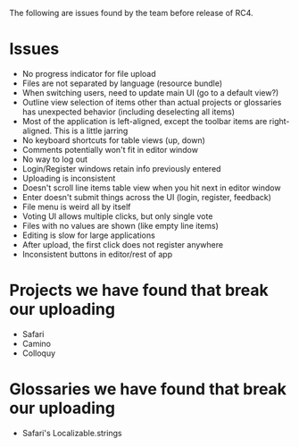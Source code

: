 The following are issues found by the team before release of RC4.

# Issues
* No progress indicator for file upload
* Files are not separated by language (resource bundle)
* When switching users, need to update main UI (go to a default view?)
* Outline view selection of items other than actual projects or glossaries has unexpected behavior (including deselecting all items)
* Most of the application is left-aligned, except the toolbar items are right-aligned. This is a little jarring
* No keyboard shortcuts for table views (up, down)
* Comments potentially won't fit in editor window
* No way to log out
* Login/Register windows retain info previously entered
* Uploading is inconsistent
* Doesn't scroll line items table view when you hit next in editor window
* Enter doesn't submit things across the UI (login, register, feedback)
* File menu is weird all by itself
* Voting UI allows multiple clicks, but only single vote
* Files with no values are shown (like empty line items)
* Editing is slow for large applications
* After upload, the first click does not register anywhere
* Inconsistent buttons in editor/rest of app

# Projects we have found that break our uploading
* Safari
* Camino
* Colloquy

# Glossaries we have found that break our uploading
* Safari's Localizable.strings